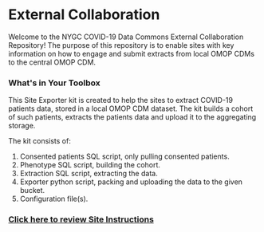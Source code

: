 # External Collaboration
Welcome to the NYGC COVID-19 Data Commons External Collaboration Repository! The purpose of this repository is to enable sites with key information on how to engage and submit extracts from local OMOP CDMs to the central OMOP CDM.

### What's in Your Toolbox ###
This Site Exporter kit is created to help the sites to extract COVID-19 patients data, stored in a local OMOP CDM dataset. The kit builds a cohort of such patients, extracts the patients data and upload it to the aggregating storage.

The kit consists of:

1) Consented patients SQL script, only pulling consented patients.
1) Phenotype SQL script, building the cohort.
1) Extraction SQL script, extracting the data.
1) Exporter python script, packing and uploading the data to the given bucket.
1) Configuration file(s).

### [Click here to review Site Instructions](https://github.com/covidgenomics/ExternalCollaboration/wiki/Instructions-for-Sites)
